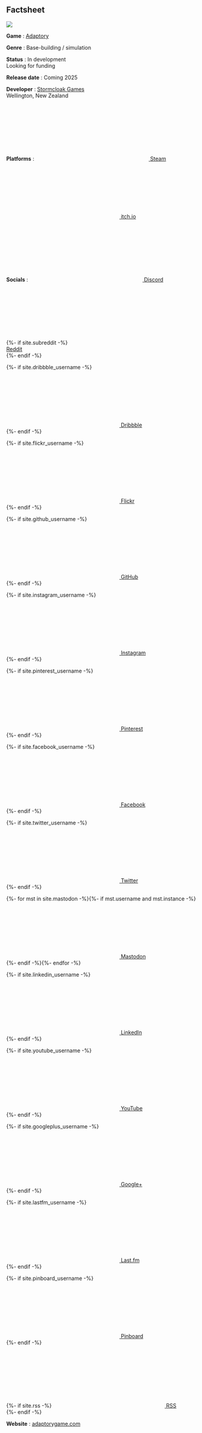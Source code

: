 ## Factsheet

<a href="/assets/images/press/adaptory box art 4@2x.png"><img src="/assets/images/press/adaptory box art 4@2x.png"></a>

**Game**
: [Adaptory](https://adaptorygame.com)

**Genre**
: Base-building / simulation

**Status**
: In development<br>Looking for funding

**Release date**
: Coming 2025

**Developer**
: [Stormcloak Games](https://stormcloak.games)
  <br>
  Wellington, New Zealand

**Platforms**
: <a rel="me" class="highlight-inline" href="https://store.steampowered.com/app/2201620/Adaptory/" title="Wishlist Adaptory on Steam"><svg class="svg-icon steam"><use xlink:href="{{ '/assets/steam1.svg#steam' | relative_url }}"></use></svg> <span class="username">Steam</span></a>
  <br>
  <a rel="me" class="highlight-inline" href="https://soundasleepful.itch.io/adaptory" title="Download the latest Adaptory alpha on itch.io"><svg class="svg-icon itch"><use xlink:href="{{ '/assets/itchio.svg#itch' | relative_url }}"></use></svg> <span class="username">itch.io</span></a><br>

**Socials**
: <!-- -->
  <a rel="me" class="highlight-inline" href="/discord" title="Hang out on Discord"><svg class="svg-icon discord"><use xlink:href="{{ '/assets/discord1.svg#discord' | relative_url }}"></use></svg> <span class="username">Discord</span></a><br>

  {%- if site.subreddit -%}<a rel="me" class="highlight-inline" href="https://reddit.com/r/{{ site.subreddit| cgi_escape | escape }}" title="Reddit"><svg class="svg-icon"><use xlink:href="{{ '/assets/reddit1.svg#reddit' | relative_url }}"></use></svg> <span class="username">Reddit</span></a><br>{%- endif -%}

  {%- if site.dribbble_username -%}<a rel="me" class="highlight-inline" href="https://dribbble.com/{{ site.dribbble_username| cgi_escape | escape }}" title="Dribble"><svg class="svg-icon"><use xlink:href="{{ '/assets/minima-social-icons.svg#dribbble' | relative_url }}"></use></svg> <span class="username">Dribbble</span></a><br>{%- endif -%}

  {%- if site.flickr_username -%}<a rel="me" class="highlight-inline" href="https://www.flickr.com/photos/{{ site.flickr_username| cgi_escape | escape }}" title="Flickr"><svg class="svg-icon"><use xlink:href="{{ '/assets/minima-social-icons.svg#flickr' | relative_url }}"></use></svg> <span class="username">Flickr</span></a><br>{%- endif -%}

  {%- if site.github_username -%}<a rel="me" class="highlight-inline" href="https://github.com/{{ site.github_username| cgi_escape | escape }}" title="GitHub"><svg class="svg-icon"><use xlink:href="{{ '/assets/minima-social-icons.svg#github' | relative_url }}"></use></svg> <span class="username">GitHub</span></a><br>{%- endif -%}

  {%- if site.instagram_username -%}<a rel="me" class="highlight-inline" href="https://instagram.com/{{ site.instagram_username| cgi_escape | escape }}" title="Instagram"><svg class="svg-icon"><use xlink:href="{{ '/assets/minima-social-icons.svg#instagram' | relative_url }}"></use></svg> <span class="username">Instagram</span></a><br>{%- endif -%}

  {%- if site.pinterest_username -%}<a rel="me" class="highlight-inline" href="https://www.pinterest.com/{{ site.pinterest_username| cgi_escape | escape }}" title="Pinterest"><svg class="svg-icon"><use xlink:href="{{ '/assets/minima-social-icons.svg#pinterest' | relative_url }}"></use></svg> <span class="username">Pinterest</span></a><br>{%- endif -%}

  {%- if site.facebook_username -%}<a rel="me" class="highlight-inline" href="https://www.facebook.com/{{ site.facebook_username| cgi_escape | escape }}" title="Facebook"><svg class="svg-icon"><use xlink:href="{{ '/assets/minima-social-icons.svg#facebook' | relative_url }}"></use></svg> <span class="username">Facebook</span></a><br>{%- endif -%}

  {%- if site.twitter_username -%}<a rel="me" class="highlight-inline" href="https://www.twitter.com/{{ site.twitter_username| cgi_escape | escape }}" title="Twitter"><svg class="svg-icon"><use xlink:href="{{ '/assets/minima-social-icons.svg#twitter' | relative_url }}"></use></svg> <span class="username">Twitter</span></a><br>{%- endif -%}

  {%- for mst in site.mastodon -%}{%- if mst.username and mst.instance -%}<a rel="me" class="highlight-inline" href="https://{{ mst.instance| cgi_escape | escape}}/@{{mst.username}}" title="Mastodon"><svg class="svg-icon"><use xlink:href="{{ '/assets/minima-social-icons.svg#mastodon' | relative_url }}"></use></svg> <span class="username">Mastodon</span></a><br>{%- endif -%}{%- endfor -%}

  {%- if site.linkedin_username -%}<a rel="me" class="highlight-inline" href="https://www.linkedin.com/in/{{ site.linkedin_username| cgi_escape | escape }}" title="LinkedIn"><svg class="svg-icon"><use xlink:href="{{ '/assets/minima-social-icons.svg#linkedin' | relative_url }}"></use></svg> <span class="username">LinkedIn</span></a><br>{%- endif -%}

  {%- if site.youtube_username -%}<a rel="me" class="highlight-inline" href="https://youtube.com/{{ site.youtube_username| cgi_escape | escape }}" title="YouTube"><svg class="svg-icon"><use xlink:href="{{ '/assets/minima-social-icons.svg#youtube' | relative_url }}"></use></svg> <span class="username">YouTube</span></a><br>{%- endif -%}

  {%- if site.googleplus_username -%}<a rel="me" class="highlight-inline" href="https://plus.google.com/{{ site.googleplus_username| escape }}" title="Google+"><svg class="svg-icon"><use xlink:href="{{ '/assets/minima-social-icons.svg#googleplus' | relative_url }}"></use></svg> <span class="username">Google+</span></a><br>{%- endif -%}

  {%- if site.lastfm_username -%}<a rel="me" class="highlight-inline" href="https://last.fm/user/{{ site.lastfm_username| cgi_escape | escape }}" title="last.fm"><svg class="svg-icon"><use xlink:href="{{ '/assets/minima-social-icons.svg#lastfm' | relative_url }}"></use></svg> <span class="username">Last.fm</span></a><br>{%- endif -%}

  {%- if site.pinboard_username -%}<a rel="me" class="highlight-inline" href="https://pinboard.in/u:{{ site.pinboard_username| cgi_escape | escape }}" title="Pinboard"><svg class="svg-icon"><use xlink:href="{{ '/assets/minima-social-icons.svg#pinboard' | relative_url }}"></use></svg> <span class="username">Pinboard</span></a><br>{%- endif -%}

  {%- if site.rss -%}<a rel="me" class="highlight-inline" href="{{ 'feed.xml' | relative_url }}" title="RSS"><svg class="svg-icon"><use xlink:href="{{ '/assets/minima-social-icons.svg#rss' | relative_url }}"></use></svg> <span>RSS</span></a><br>{%- endif -%}

<!-- -->

**Website**
: [adaptorygame.com](https://adaptorygame.com)
